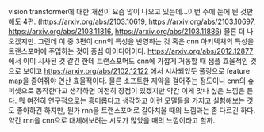 vision transformer에 대한 개선이 요즘 많이 나오고 있는데...이번 주에 눈에 띈 것만 해도 4편. (https://arxiv.org/abs/2103.10619, https://arxiv.org/abs/2103.10697, https://arxiv.org/abs/2103.11816, https://arxiv.org/abs/2103.11886) 물론 더 나오겠지만.
그런데 이 중 3편이 cnn의 특성을 반영하는 것 혹은 cnn 아키텍처의 특성을 트랜스포머에 주입하는 것이 중심 아이디어이다. https://arxiv.org/abs/2012.12877 에서 이미 시사된 것 같긴 한데 트랜스포머도 cnn에 가깝게 거동할 때 샘플 효율적인 것으로 보이고 https://arxiv.org/abs/2102.12122 에서 시사되었듯 풀링으로 feature map을 줄여줘야 연산 효율적이다. 물론 소프트한 제약을 걸어주는 정도이니 cnn의 슈퍼셋으로 동작한다고 생각하면 여전히 장점이 있겠지만 약간 이게 맞나 싶은 느낌은 든다.
뭐 여전히 연구적으로는 흥미롭다고 생각하고 이런 모델들을 가지고 실험해보는 것도 좋아하긴 하지만, 뭔가 rnn을 트랜스포머로 갈아치울 때의 느낌과는 좀 다르긴 하다. 약간 rnn을 cnn으로 대체해보려는 시도가 많았을 때의 느낌이라고 할까.